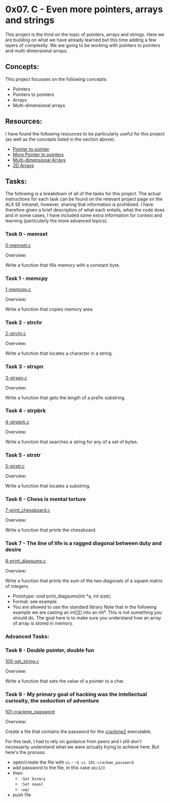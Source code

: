 # 0x07. C - Even more pointers, arrays and strings

This project is the third on the topic of pointers, arrays and strings. Here we are building on what we have already learned but this time adding a few layers of complexity. We are going to be working with pointers to pointers and multi-dimensional arrays.

## Concepts:

This project focusses on the following concepts:

 - Pointers
 - Pointers to pointers
 - Arrays
 - Multi-dimensional arrays

## Resources:

I have found the following resources to be particularly useful for this project (as well as the concepts listed in the section above):

 - [Pointer to pointer](https://www.tutorialspoint.com/cprogramming/c_pointer_to_pointer.htm)
 - [More Pointer to pointers](https://beginnersbook.com/2014/01/c-pointer-to-pointer/)
 - [Multi-dimensional Arrays](https://www.tutorialspoint.com/cprogramming/c_multi_dimensional_arrays.htm)
 - [2D Arrays](https://beginnersbook.com/2014/01/2d-arrays-in-c-example/)

## Tasks:

The following is a breakdown of all of the tasks for this project. The actual instructions for each task can be found on the relevant project page on the ALX SE Intranet, however, sharing that information is prohibited. I have therefore given a brief description of what each entails, what the code does and in some cases, I have included some extra information for context and learning (particularly the more advanced topics).

### Task 0 - memset

[0-memset.c](https://github.com/deanbirnie/alx-low_level_programming/blob/master/0x07-pointers_arrays_strings/0-memset.c)

Overview:

Write a function that fills memory with a constant byte.

### Task 1 - memcpy

[1-memcpy.c](https://github.com/deanbirnie/alx-low_level_programming/blob/master/0x07-pointers_arrays_strings/1-memcpy.c)

Overview:

Write a function that copies memory area.

### Task 2 - strchr

[2-strchr.c](https://github.com/deanbirnie/alx-low_level_programming/blob/master/0x07-pointers_arrays_strings/2-strchr.c)

Overview:

Write a function that locates a character in a string.

### Task 3 - strspn

[3-strspn.c](https://github.com/deanbirnie/alx-low_level_programming/blob/master/0x07-pointers_arrays_strings/3-strspn.c)

Overview:

Write a function that gets the length of a prefix substring.

### Task 4 - strpbrk

[4-strpbrk.c](https://github.com/deanbirnie/alx-low_level_programming/blob/master/0x07-pointers_arrays_strings/4-strpbrk.c)

Overview:

Write a function that searches a string for any of a set of bytes.

### Task 5 - strstr

[5-strstr.c](https://github.com/deanbirnie/alx-low_level_programming/blob/master/0x07-pointers_arrays_strings/5-strstr.c)

Overview:

Write a function that locates a substring.

### Task 6 - Chess is mental torture

[7-print_chessboard.c](https://github.com/deanbirnie/alx-low_level_programming/blob/master/0x07-pointers_arrays_strings/7-print_chessboard.c)

Overview:

Write a function that prints the chessboard.

### Task 7 - The line of life is a ragged diagonal between duty and desire

[8-print_diagsums.c](https://github.com/deanbirnie/alx-low_level_programming/blob/master/0x07-pointers_arrays_strings/8-print_diagsums.c)

Overview:

Write a function that prints the sum of the two diagonals of a square matrix of integers.

 - Prototype: void print_diagsums(int *a, int size);
 - Format: see example
 - You are allowed to use the standard library
Note that in the following example we are casting an int[][] into an int*. This is not something you should do. The goal here is to make sure you understand how an array of array is stored in memory.

### Advanced Tasks:

### Task 8 - Double pointer, double fun

[100-set_string.c](https://github.com/deanbirnie/alx-low_level_programming/blob/master/0x07-pointers_arrays_strings/100-set_string.c)

Overview:

Write a function that sets the value of a pointer to a char.

### Task 9 - My primary goal of hacking was the intellectual curiosity, the seduction of adventure

[101-crackme_password](https://github.com/deanbirnie/alx-low_level_programming/blob/master/0x07-pointers_arrays_strings/101-crackme_password)

Overview:

Create a file that contains the password for the [crackme2](https://github.com/holbertonschool/0x06.c) executable.

For this task, I had to rely on guidance from peers and I still don't necessarily understand what we were actually trying to achieve here. But here's the process:

 - open/create the file with `vi` - `~$ vi 101-crackme_password`
 - add password to the file, in this case `abc123`
 - then:
   - `:Set binary`
   - `:Set noeol`
   - `:wq!`
 - push file